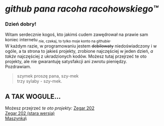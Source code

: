 # *github pana racoha racohowskiego™*
### **Dzień dobry!**
Witam serdecznie kogoś, kto jakimś cudem zawędrował na prawie sam koniec internetu <sub>nie, czekaj, to tylko moje konto na githubie</sub>.\
W każdym razie, w programowaniu jestem ~~debilowaty~~ niedoświadczony i w ogóle, a ta strona to jakieś projekty, zrobione najczęściej w jeden dzień, *a także* najczęściej z ukradzionych kodów.
Możesz tutaj przejrzeć te oto projekty, ale nie gwarantuję satysfakcji ani zwrotu pieniędzy.\
Pozdrawiam.
>szymek proszę pana, szy-mek\
>trzy sylaby - szy-mek.

## A TAK WOGULE...
Możesz przejrzeć *te oto projekty:*
[Zegar 202](https://racohowskij.github.io/Zegar-202/)\
[Zegar 202 (stara wersja)](https://racohowskij.github.io/Zegar-202-old/)\
[Maszynka](https://racohowskij.github.io/Maszynka/)\
